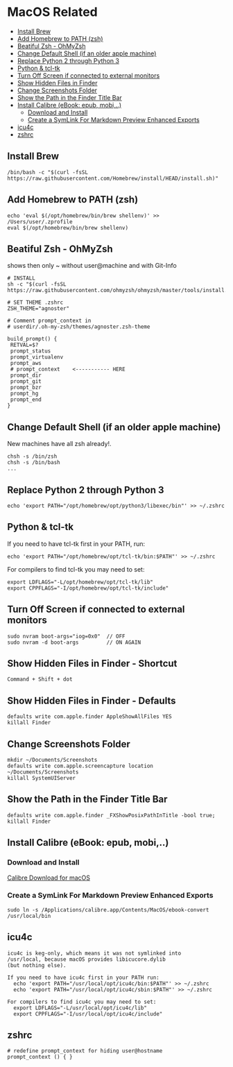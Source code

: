 # MacOS Related

<!-- @import "[TOC]" {cmd="toc" depthFrom=2 depthTo=6 orderedList=false} -->

<!-- code_chunk_output -->

- [Install Brew](#install-brew)
- [Add Homebrew to PATH (zsh)](#add-homebrew-to-path-zsh)
- [Beatiful Zsh - OhMyZsh](#beatiful-zsh-ohmyzsh)
- [Change Default Shell (if an older apple machine)](#change-default-shell-if-an-older-apple-machine)
- [Replace Python 2 through Python 3](#replace-python-2-through-python-3)
- [Python & tcl-tk](#python-tcl-tk)
- [Turn Off Screen if connected to external monitors](#turn-off-screen-if-connected-to-external-monitors)
- [Show Hidden Files in Finder](#show-hidden-files-in-finder)
- [Change Screenshots Folder](#change-screenshots-folder)
- [Show the Path in the Finder Title Bar](#show-the-path-in-the-finder-title-bar)
- [Install Calibre (eBook: epub, mobi,..)](#install-calibre-ebook-epub-mobi)
  - [Download and Install](#download-and-install)
  - [Create a SymLink For Markdown Preview Enhanced Exports](#create-a-symlink-for-markdown-preview-enhanced-exports)
- [icu4c](#icu4c)
- [zshrc](#zshrc)

<!-- /code_chunk_output -->

## Install Brew

    /bin/bash -c "$(curl -fsSL https://raw.githubusercontent.com/Homebrew/install/HEAD/install.sh)"

## Add Homebrew to PATH (zsh)

    echo 'eval $(/opt/homebrew/bin/brew shellenv)' >> /Users/user/.zprofile
    eval $(/opt/homebrew/bin/brew shellenv)

## Beatiful Zsh - OhMyZsh

shows then only ~ without user@machine and with Git-Info

    # INSTALL
    sh -c "$(curl -fsSL https://raw.githubusercontent.com/ohmyzsh/ohmyzsh/master/tools/install.sh)"

    # SET THEME .zshrc
    ZSH_THEME="agnoster"

    # Comment prompt_context in
    # userdir/.oh-my-zsh/themes/agnoster.zsh-theme

    build_prompt() {
     RETVAL=$?
     prompt_status
     prompt_virtualenv
     prompt_aws
     # prompt_context    <----------- HERE
     prompt_dir
     prompt_git
     prompt_bzr
     prompt_hg
     prompt_end
    }

## Change Default Shell (if an older apple machine)

New machines have all zsh already!.

    chsh -s /bin/zsh
    chsh -s /bin/bash
    ...

## Replace Python 2 through Python 3

    echo 'export PATH="/opt/homebrew/opt/python3/libexec/bin"' >> ~/.zshrc

## Python & tcl-tk

If you need to have tcl-tk first in your PATH, run:

    echo 'export PATH="/opt/homebrew/opt/tcl-tk/bin:$PATH"' >> ~/.zshrc

For compilers to find tcl-tk you may need to set:

    export LDFLAGS="-L/opt/homebrew/opt/tcl-tk/lib"
    export CPPFLAGS="-I/opt/homebrew/opt/tcl-tk/include"

## Turn Off Screen if connected to external monitors

    sudo nvram boot-args="iog=0x0"  // OFF
    sudo nvram -d boot-args         // ON AGAIN

## Show Hidden Files in Finder - Shortcut

    Command + Shift + dot

## Show Hidden Files in Finder - Defaults

    defaults write com.apple.finder AppleShowAllFiles YES
    killall Finder

## Change Screenshots Folder

    mkdir ~/Documents/Screenshots
    defaults write com.apple.screencapture location ~/Documents/Screenshots
    killall SystemUIServer

## Show the Path in the Finder Title Bar

    defaults write com.apple.finder _FXShowPosixPathInTitle -bool true;
    killall Finder

## Install Calibre (eBook: epub, mobi,..)

### Download and Install

[Calibre Download for macOS](https://calibre-ebook.com/download_osx)

### Create a SymLink For Markdown Preview Enhanced Exports

    sudo ln -s /Applications/calibre.app/Contents/MacOS/ebook-convert /usr/local/bin

## icu4c

    icu4c is keg-only, which means it was not symlinked into
    /usr/local, because macOS provides libicucore.dylib
    (but nothing else).

    If you need to have icu4c first in your PATH run:
      echo 'export PATH="/usr/local/opt/icu4c/bin:$PATH"' >> ~/.zshrc
      echo 'export PATH="/usr/local/opt/icu4c/sbin:$PATH"' >> ~/.zshrc

    For compilers to find icu4c you may need to set:
      export LDFLAGS="-L/usr/local/opt/icu4c/lib"
      export CPPFLAGS="-I/usr/local/opt/icu4c/include"

## zshrc

    # redefine prompt_context for hiding user@hostname
    prompt_context () { }
